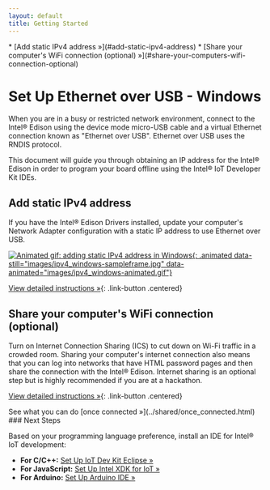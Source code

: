 ```yaml
---
layout: default
title: Getting Started
---
```


<div id="toc" markdown="1">
* [Add static IPv4 address »](#add-static-ipv4-address)
* [Share your computer's WiFi connection (optional) »](#share-your-computers-wifi-connection-optional)
</div>

# Set Up Ethernet over USB - Windows

When you are in a busy or restricted network environment, connect to the Intel® Edison using the device mode micro-USB cable and a virtual Ethernet connection known as "Ethernet over USB". Ethernet over USB uses the RNDIS protocol.

This document will guide you through obtaining an IP address for the Intel® Edison in order to program your board offline using the Intel® IoT Developer Kit IDEs.

<!-- <div id="related-videos" class="callout video">
[Ethernet over USB - Intel Edison - Windows (preview)](https://drive.google.com/open?id=0B2ywC78pxngCUWJxZXJiYngycU0&authuser=0)
</div> -->

## Add static IPv4 address

<div class="tldr" markdown="1">
If you have the Intel® Edison Drivers installed, update your computer's Network Adapter configuration with a static IP address to use Ethernet over USB. 
</div>

[![Animated gif: adding static IPv4 address in Windows](){: .animated data-still="images/ipv4_windows-sampleframe.jpg" data-animated="images/ipv4_windows-animated.gif"}](details-ipv4_address.html)

[View detailed instructions »](details-ipv4_address.html){: .link-button .centered}


## Share your computer's WiFi connection (optional)

<div class="tldr" markdown="1">
Turn on Internet Connection Sharing (ICS) to cut down on Wi-Fi traffic in a crowded room. Sharing your computer's internet connection also means that you can log into networks that have HTML password pages and then share the connection with the Intel® Edison. Internet sharing is an optional step but is highly recommended if you are at a hackathon. 
</div>

[View detailed instructions »](details-share_internet.html){: .link-button .centered}


<div class="callout done" markdown="1">
See what you can do [once connected »](../shared/once_connected.html)
</div>


<div id="next-steps" class="note" markdown="1">
### Next Steps

Based on your programming language preference, install an IDE for Intel® IoT development:

* **For C/C++:** [Set Up IoT Dev Kit Eclipse »](../../../ide_setup/eclipse/setup.html)
* **For JavaScript:** [Set Up Intel XDK for IoT »](../../../ide_setup/xdk/setup.html)
* **For Arduino:** [Set Up Arduino IDE »](../../../ide_setup/arduino/setup.html)
</div>
